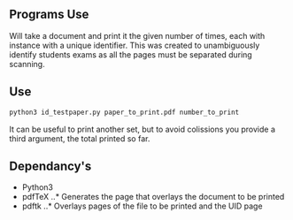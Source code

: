 ## Programs Use
Will take a document and print it the given number of times, each with instance with a unique identifier.
This was created to unambiguously identify students exams as all the pages must be separated during scanning.

## Use
````bash
python3 id_testpaper.py paper_to_print.pdf number_to_print
````
It can be useful to print another set, but to avoid colissions you provide a third argument, the total printed so far.

## Dependancy's
* Python3
* pdfTeX
..* Generates the page that overlays the document to be printed
* pdftk
..* Overlays pages of the file to be printed and the UID page
